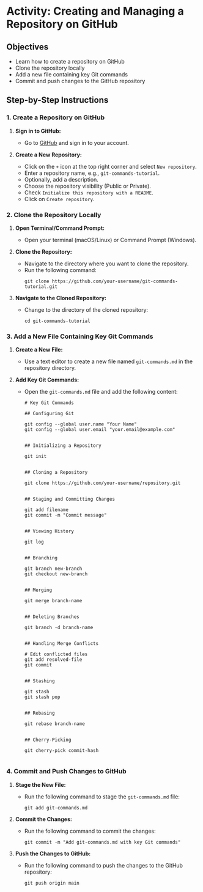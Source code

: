 # Activity: Creating and Managing a Repository on GitHub

## Objectives

- Learn how to create a repository on GitHub
- Clone the repository locally
- Add a new file containing key Git commands
- Commit and push changes to the GitHub repository

## Step-by-Step Instructions

### 1. Create a Repository on GitHub

1. **Sign in to GitHub:**
   - Go to [GitHub](https://github.com/) and sign in to your account.

2. **Create a New Repository:**
   - Click on the `+` icon at the top right corner and select `New repository`.
   - Enter a repository name, e.g., `git-commands-tutorial`.
   - Optionally, add a description.
   - Choose the repository visibility (Public or Private).
   - Check `Initialize this repository with a README`.
   - Click on `Create repository`.

### 2. Clone the Repository Locally

1. **Open Terminal/Command Prompt:**
   - Open your terminal (macOS/Linux) or Command Prompt (Windows).

2. **Clone the Repository:**
   - Navigate to the directory where you want to clone the repository.
   - Run the following command:
     ```git
     git clone https://github.com/your-username/git-commands-tutorial.git
     ```

3. **Navigate to the Cloned Repository:**
   - Change to the directory of the cloned repository:
     ```git
     cd git-commands-tutorial
     ```

### 3. Add a New File Containing Key Git Commands

1. **Create a New File:**
   - Use a text editor to create a new file named `git-commands.md` in the repository directory.

2. **Add Key Git Commands:**
   - Open the `git-commands.md` file and add the following content:
     ```text
     # Key Git Commands

     ## Configuring Git

     git config --global user.name "Your Name"
     git config --global user.email "your.email@example.com"
  

     ## Initializing a Repository

     git init


     ## Cloning a Repository

     git clone https://github.com/your-username/repository.git


     ## Staging and Committing Changes

     git add filename
     git commit -m "Commit message"
 

     ## Viewing History
 
     git log
 

     ## Branching

     git branch new-branch
     git checkout new-branch


     ## Merging
  
     git merge branch-name


     ## Deleting Branches
 
     git branch -d branch-name


     ## Handling Merge Conflicts
 
     # Edit conflicted files
     git add resolved-file
     git commit
 

     ## Stashing
 
     git stash
     git stash pop


     ## Rebasing
 
     git rebase branch-name


     ## Cherry-Picking

     git cherry-pick commit-hash
 
     ```

### 4. Commit and Push Changes to GitHub

1. **Stage the New File:**
   - Run the following command to stage the `git-commands.md` file:
     ```git
     git add git-commands.md
     ```

2. **Commit the Changes:**
   - Run the following command to commit the changes:
     ```git
     git commit -m "Add git-commands.md with key Git commands"
     ```

3. **Push the Changes to GitHub:**
   - Run the following command to push the changes to the GitHub repository:
     ```git
     git push origin main
     ```
